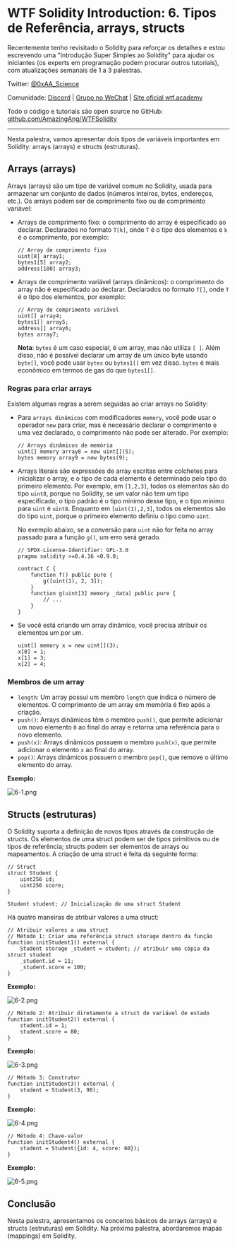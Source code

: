 # WTF Solidity Introduction: 6. Tipos de Referência, arrays, structs

Recentemente tenho revisitado o Solidity para reforçar os detalhes e estou escrevendo uma "Introdução Super Simples ao Solidity" para ajudar os iniciantes (os experts em programação podem procurar outros tutoriais), com atualizações semanais de 1 a 3 palestras.

Twitter: [@0xAA_Science](https://twitter.com/0xAA_Science)

Comunidade: [Discord](https://discord.gg/5akcruXrsk) | [Grupo no WeChat](https://docs.google.com/forms/d/e/1FAIpQLSe4KGT8Sh6sJ7hedQRuIYirOoZK_85miz3dw7vA1-YjodgJ-A/viewform?usp=sf_link) | [Site oficial wtf.academy](https://wtf.academy)

Todo o código e tutoriais são open source no GitHub: [github.com/AmazingAng/WTFSolidity](https://github.com/AmazingAng/WTF-Solidity)

---

Nesta palestra, vamos apresentar dois tipos de variáveis importantes em Solidity: arrays (arrays) e structs (estruturas).

## Arrays (arrays)

Arrays (arrays) são um tipo de variável comum no Solidity, usada para armazenar um conjunto de dados (números inteiros, bytes, endereços, etc.). Os arrays podem ser de comprimento fixo ou de comprimento variável:

- Arrays de comprimento fixo: o comprimento do array é especificado ao declarar. Declarados no formato `T[k]`, onde `T` é o tipo dos elementos e `k` é o comprimento, por exemplo:

    ```solidity
    // Array de comprimento fixo
    uint[8] array1;
    bytes1[5] array2;
    address[100] array3;
    ```

- Arrays de comprimento variável (arrays dinâmicos): o comprimento do array não é especificado ao declarar. Declarados no formato `T[]`, onde `T` é o tipo dos elementos, por exemplo:

    ```solidity
    // Array de comprimento variável
    uint[] array4;
    bytes1[] array5;
    address[] array6;
    bytes array7;
    ```

    **Nota**: `bytes` é um caso especial, é um array, mas não utiliza `[ ]`. Além disso, não é possível declarar um array de um único byte usando `byte[]`, você pode usar `bytes` ou `bytes1[]` em vez disso. `bytes` é mais econômico em termos de gas do que `bytes1[]`.

### Regras para criar arrays

Existem algumas regras a serem seguidas ao criar arrays no Solidity:

- Para `arrays dinâmicos` com modificadores `memory`, você pode usar o operador `new` para criar, mas é necessário declarar o comprimento e uma vez declarado, o comprimento não pode ser alterado. Por exemplo:

    ```solidity
    // Arrays dinâmicos de memória
    uint[] memory array8 = new uint[](5);
    bytes memory array9 = new bytes(9);
    ```

- Arrays literais são expressões de array escritas entre colchetes para inicializar o array, e o tipo de cada elemento é determinado pelo tipo do primeiro elemento. Por exemplo, em `[1,2,3]`, todos os elementos são do tipo `uint8`, porque no Solidity, se um valor não tem um tipo especificado, o tipo padrão é o tipo mínimo desse tipo, e o tipo mínimo para `uint` é `uint8`. Enquanto em `[uint(1),2,3]`, todos os elementos são do tipo `uint`, porque o primeiro elemento definiu o tipo como `uint`.

    No exemplo abaixo, se a conversão para `uint` não for feita no array passado para a função `g()`, um erro será gerado.

    ```solidity
    // SPDX-License-Identifier: GPL-3.0
    pragma solidity >=0.4.16 <0.9.0;

    contract C {
        function f() public pure {
            g([uint(1), 2, 3]);
        }
        function g(uint[3] memory _data) public pure {
            // ...
        }
    }
    ```

- Se você está criando um array dinâmico, você precisa atribuir os elementos um por um.

    ```solidity
    uint[] memory x = new uint[](3);
    x[0] = 1;
    x[1] = 3;
    x[2] = 4;
    ```

### Membros de um array

- `length`: Um array possui um membro `length` que indica o número de elementos. O comprimento de um array em memória é fixo após a criação.
- `push()`: Arrays dinâmicos têm o membro `push()`, que permite adicionar um novo elemento `0` ao final do array e retorna uma referência para o novo elemento.
- `push(x)`: Arrays dinâmicos possuem o membro `push(x)`, que permite adicionar o elemento `x` ao final do array.
- `pop()`: Arrays dinâmicos possuem o membro `pop()`, que remove o último elemento do array.

**Exemplo:**

![6-1.png](./img/6-1.png)

## Structs (estruturas)

O Solidity suporta a definição de novos tipos através da construção de structs. Os elementos de uma struct podem ser de tipos primitivos ou de tipos de referência; structs podem ser elementos de arrays ou mapeamentos. A criação de uma struct é feita da seguinte forma:

```solidity
// Struct
struct Student {
    uint256 id;
    uint256 score;
}

Student student; // Inicialização de uma struct Student
```

Há quatro maneiras de atribuir valores a uma struct:

```solidity
// Atribuir valores a uma struct
// Método 1: Criar uma referência struct storage dentro da função
function initStudent1() external {
    Student storage _student = student; // atribuir uma cópia da struct student
    _student.id = 11;
    _student.score = 100;
}
```

**Exemplo:**

![6-2.png](./img/6-2.png)

```solidity
// Método 2: Atribuir diretamente a struct de variável de estado
function initStudent2() external {
    student.id = 1;
    student.score = 80;
}
```

**Exemplo:**

![6-3.png](./img/6-3.png)

```solidity
// Método 3: Construtor
function initStudent3() external {
    student = Student(3, 90);
}
```

**Exemplo:**

![6-4.png](./img/6-4.png)

```solidity
// Método 4: Chave-valor
function initStudent4() external {
    student = Student({id: 4, score: 60});
}
```

**Exemplo:**

![6-5.png](./img/6-5.png)

## Conclusão

Nesta palestra, apresentamos os conceitos básicos de arrays (arrays) e structs (estruturas) em Solidity. Na próxima palestra, abordaremos mapas (mappings) em Solidity.

<!-- This file was translated using AI by repo_ai_translate. For more information, visit https://github.com/marcelojsilva/repo_ai_translate -->